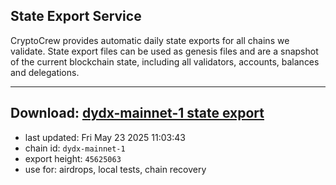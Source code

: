 ## State Export Service
CryptoCrew provides automatic daily state exports for all chains we validate. State export files can be used as genesis files and are a snapshot of the current blockchain state, including all validators, accounts, balances and delegations.

---
**Download: [dydx-mainnet-1 state export](https://dl-tyo.ccvalidators.com/SERVICE/dydx/dydx-mainnet-1_export_45625063.json)**
---

- last updated: Fri May 23 2025 11:03:43
- chain id: `dydx-mainnet-1`
- export height: `45625063`
- use for: airdrops, local tests, chain recovery
